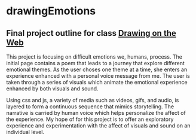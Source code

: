 # drawingEmotions

Final project outline for class [Drawing on the Web](https://cs.nyu.edu/courses/spring20/CSCI-UA.0380-001/)
-----------------------------------------------------------------------------------------------------------
This project is focusing on difficult emotions we, humans, process. The initial page contains a poem that leads to a journey that explore different emotional themes. As the user choses one theme at a time, she enters an experience enhanced with a personal voice message from me. The user is taken through a series of visuals which animate the emotional experience enhanced by both visuals and sound.


Using css and js, a variety of media such as videos, gifs, and audio, is layered to form a continuous sequence that mimics storytelling. The narrative is carried by human voice which helps personalize the affect of the experience. My hope of for this project is to offer an exploratory experience and experimentation with the affect of visuals and sound on an individual level.
